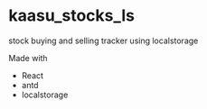 # kaasu_stocks_ls
stock buying and selling tracker using localstorage

Made with
  - React
  - antd
  - localstorage
